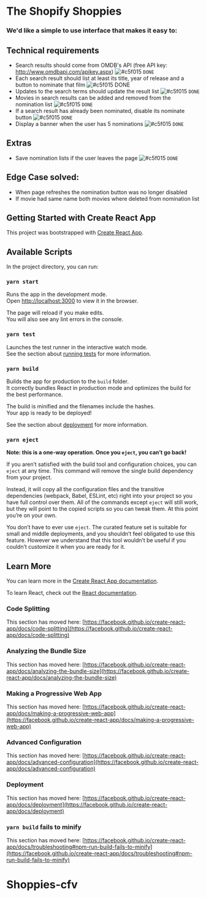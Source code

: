 # The Shopify Shoppies 

### We'd like a simple to use interface that makes it easy to:


## Technical requirements
  - Search results should come from OMDB's API (free API key: http://www.omdbapi.com/apikey.aspx)       ![#c5f015](https://via.placeholder.com/15/c5f015/000000?text=+) `DONE`
  - Each search result should list at least its title, year of release and a button to nominate that film ![#c5f015](https://via.placeholder.com/15/c5f015/000000?text=+) DONE
  - Updates to the search terms should update the result list                                             ![#c5f015](https://via.placeholder.com/15/c5f015/000000?text=+) `DONE`
  - Movies in search results can be added and removed from the nomination list                           ![#c5f015](https://via.placeholder.com/15/c5f015/000000?text=+)  `DONE`
  - If a search result has already been nominated, disable its nominate button                           ![#c5f015](https://via.placeholder.com/15/c5f015/000000?text=+)  `DONE`
  - Display a banner when the user has 5 nominations                                                     ![#c5f015](https://via.placeholder.com/15/c5f015/000000?text=+)  `DONE`

## Extras
  - Save nomination lists if the user leaves the page                                                    ![#c5f015](https://via.placeholder.com/15/c5f015/000000?text=+)  `DONE`

## Edge Case solved:
  - When page refreshes the nomination button was no longer disabled
  - If movie had same name both movies where deleted from nomination list
  



## Getting Started with Create React App

This project was bootstrapped with [Create React App](https://github.com/facebook/create-react-app).

## Available Scripts

In the project directory, you can run:

### `yarn start`

Runs the app in the development mode.\
Open [http://localhost:3000](http://localhost:3000) to view it in the browser.

The page will reload if you make edits.\
You will also see any lint errors in the console.

### `yarn test`

Launches the test runner in the interactive watch mode.\
See the section about [running tests](https://facebook.github.io/create-react-app/docs/running-tests) for more information.

### `yarn build`

Builds the app for production to the `build` folder.\
It correctly bundles React in production mode and optimizes the build for the best performance.

The build is minified and the filenames include the hashes.\
Your app is ready to be deployed!

See the section about [deployment](https://facebook.github.io/create-react-app/docs/deployment) for more information.

### `yarn eject`

**Note: this is a one-way operation. Once you `eject`, you can’t go back!**

If you aren’t satisfied with the build tool and configuration choices, you can `eject` at any time. This command will remove the single build dependency from your project.

Instead, it will copy all the configuration files and the transitive dependencies (webpack, Babel, ESLint, etc) right into your project so you have full control over them. All of the commands except `eject` will still work, but they will point to the copied scripts so you can tweak them. At this point you’re on your own.

You don’t have to ever use `eject`. The curated feature set is suitable for small and middle deployments, and you shouldn’t feel obligated to use this feature. However we understand that this tool wouldn’t be useful if you couldn’t customize it when you are ready for it.

## Learn More

You can learn more in the [Create React App documentation](https://facebook.github.io/create-react-app/docs/getting-started).

To learn React, check out the [React documentation](https://reactjs.org/).

### Code Splitting

This section has moved here: [https://facebook.github.io/create-react-app/docs/code-splitting](https://facebook.github.io/create-react-app/docs/code-splitting)

### Analyzing the Bundle Size

This section has moved here: [https://facebook.github.io/create-react-app/docs/analyzing-the-bundle-size](https://facebook.github.io/create-react-app/docs/analyzing-the-bundle-size)

### Making a Progressive Web App

This section has moved here: [https://facebook.github.io/create-react-app/docs/making-a-progressive-web-app](https://facebook.github.io/create-react-app/docs/making-a-progressive-web-app)

### Advanced Configuration

This section has moved here: [https://facebook.github.io/create-react-app/docs/advanced-configuration](https://facebook.github.io/create-react-app/docs/advanced-configuration)

### Deployment

This section has moved here: [https://facebook.github.io/create-react-app/docs/deployment](https://facebook.github.io/create-react-app/docs/deployment)

### `yarn build` fails to minify

This section has moved here: [https://facebook.github.io/create-react-app/docs/troubleshooting#npm-run-build-fails-to-minify](https://facebook.github.io/create-react-app/docs/troubleshooting#npm-run-build-fails-to-minify)
# Shoppies-cfv
